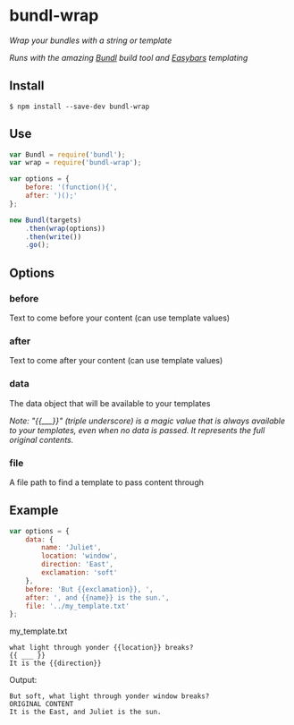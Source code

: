# bundl-wrap

*Wrap your bundles with a string or template*

*Runs with the amazing [Bundl](https://github.com/seebigs/bundl) build tool and [Easybars](https://github.com/seebigs/easybars) templating*

## Install

```
$ npm install --save-dev bundl-wrap
```

## Use

```js
var Bundl = require('bundl');
var wrap = require('bundl-wrap');

var options = {
    before: '(function(){',
    after: ')();'
};

new Bundl(targets)
    .then(wrap(options))
    .then(write())
    .go();
```

## Options

### before
Text to come before your content (can use template values)

### after
Text to come after your content (can use template values)

### data
The data object that will be available to your templates

*Note: "{{___}}" (triple underscore) is a magic value that is always available to your templates, even when no data is passed. It represents the full original contents.*

### file
A file path to find a template to pass content through

## Example
```js
var options = {
    data: {
        name: 'Juliet',
        location: 'window',
        direction: 'East',
        exclamation: 'soft'
    },
    before: 'But {{exclamation}}, ',
    after: ', and {{name}} is the sun.',
    file: '../my_template.txt'
};
```
my_template.txt
```
what light through yonder {{location}} breaks?
{{ ___ }}
It is the {{direction}}
```
Output:
```
But soft, what light through yonder window breaks?
ORIGINAL CONTENT
It is the East, and Juliet is the sun.
```
